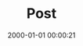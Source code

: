 ---
layout: post
title:  "Post"
date:   2000-01-01 00:00:21
categories: jekyll update
excerpt: Post
---